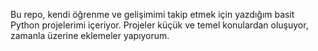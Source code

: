 Bu repo, kendi öğrenme ve gelişimimi takip etmek için yazdığım basit Python projelerimi içeriyor.
Projeler küçük ve temel konulardan oluşuyor, zamanla üzerine eklemeler yapıyorum.
